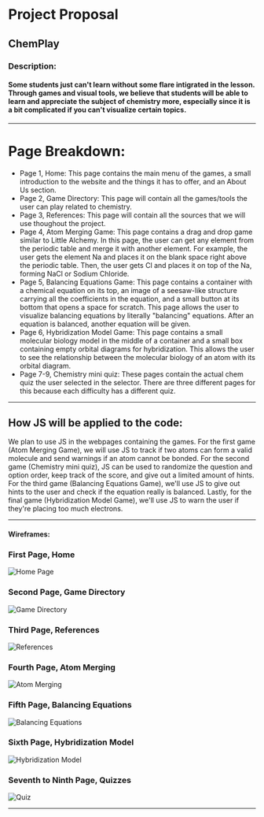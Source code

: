 # Project Proposal 
## ChemPlay

### Description:
#### Some students just can't learn without some flare intigrated in the lesson. Through games and visual tools, we believe that students will be able to learn and appreciate the subject of chemistry more, especially since it is a bit complicated if you can't visualize certain topics.  

******
# Page Breakdown:
- Page 1, Home: This page contains the main menu of the games, a small introduction to the website and the things it has to offer, and an About Us section.
- Page 2, Game Directory: This page will contain all the games/tools the user can play related to chemistry. 
- Page 3, References: This page will contain all the sources that we will use thoughout the project. 
- Page 4, Atom Merging Game: This page contains a drag and drop game similar to Little Alchemy. In this page, the user can get any element from the periodic table and merge it with another element. For example, the user gets the element Na and places it on the blank space right above the periodic table. Then, the user gets Cl and places it on top of the Na, forming NaCl or Sodium Chloride. 
- Page 5, Balancing Equations Game: This page contains a container with a chemical equation on its top, an image of a seesaw-like structure carrying all the coefficients in the equation, and a small button at its bottom that opens a space for scratch. This page allows the user to visualize balancing equations by literally "balancing" equations. After an equation is balanced, another equation will be given.
- Page 6, Hybridization Model Game: This page contains a small molecular biology model in the middle of a container and a small box containing empty orbital diagrams for hybridization. This allows the user to see the relationship between the molecular biology of an atom with its orbital diagram. 
- Page 7-9, Chemistry mini quiz: These pages contain the actual chem quiz the user selected in the selector. There are three different pages for this because each difficulty has a different quiz.




******

## How JS will be applied to the code: 
We plan to use JS in the webpages containing the games. For the first game (Atom Merging Game), we will use JS to track if two atoms can form a valid molecule and send warnings if an atom cannot be bonded. For the second game (Chemistry mini quiz), JS can be used to randomize the question and option order, keep track of the score, and give out a limited amount of hints. For the third game (Balancing Equations Game), we'll use JS to give out hints to the user and check if the equation really is balanced. Lastly, for the final game (Hybridization Model Game), we'll use JS to warn the user if they're placing too much electrons.



******
#### Wireframes:

### First Page, Home
![Home Page](https://github.com/lalapisay/WDProjMgPauigHernandez/blob/c7ecb7f4880e8fd0b9f2e0dae6dc465ef5dbca1f/wireframes/1_Home.png)
### Second Page, Game Directory
![Game Directory](https://github.com/lalapisay/WDProjMgPauigHernandez/blob/c7ecb7f4880e8fd0b9f2e0dae6dc465ef5dbca1f/wireframes/2_GameDirectory.png)
### Third Page, References
![References](https://github.com/lalapisay/WDProjMgPauigHernandez/blob/c7ecb7f4880e8fd0b9f2e0dae6dc465ef5dbca1f/wireframes/3_References.png)
### Fourth Page, Atom Merging
![Atom Merging](https://github.com/lalapisay/WDProjMgPauigHernandez/blob/c7ecb7f4880e8fd0b9f2e0dae6dc465ef5dbca1f/wireframes/4_AtomMerging.png)
### Fifth Page, Balancing Equations
![Balancing Equations](https://github.com/lalapisay/WDProjMgPauigHernandez/blob/c7ecb7f4880e8fd0b9f2e0dae6dc465ef5dbca1f/wireframes/5_BalancingEquations.png)
### Sixth Page, Hybridization Model
![Hybridization Model](https://github.com/lalapisay/WDProjMgPauigHernandez/blob/c7ecb7f4880e8fd0b9f2e0dae6dc465ef5dbca1f/wireframes/6_HybridizationModel.png)
### Seventh to Ninth Page, Quizzes
![Quiz](https://github.com/lalapisay/WDProjMgPauigHernandez/blob/c7ecb7f4880e8fd0b9f2e0dae6dc465ef5dbca1f/wireframes/7_QuizTemplate.png)



******
